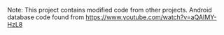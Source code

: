 Note: This project contains modified code from other projects.
Android database code found from https://www.youtube.com/watch?v=aQAIMY-HzL8
